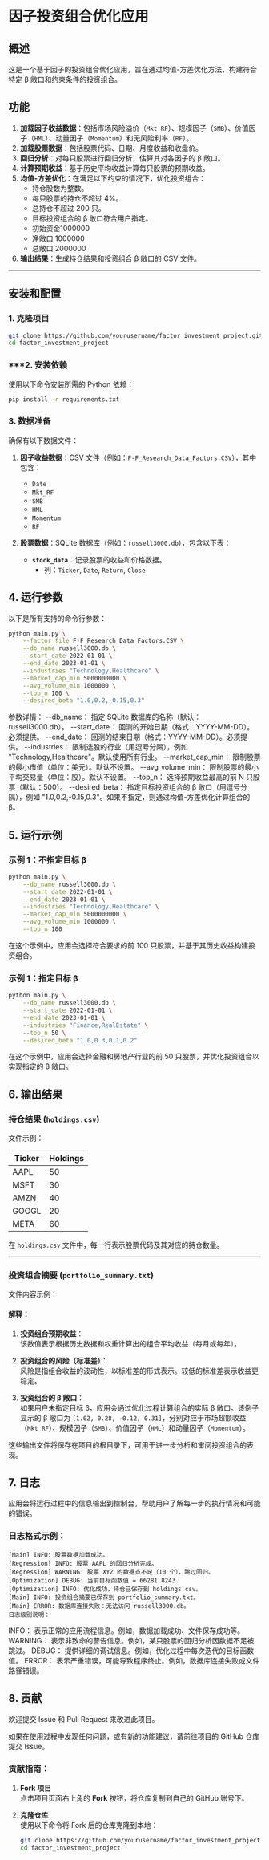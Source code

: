 # 因子投资组合优化应用

## **概述**

这是一个基于因子的投资组合优化应用，旨在通过均值-方差优化方法，构建符合特定 β 敞口和约束条件的投资组合。

## **功能**

1. **加载因子收益数据**：包括市场风险溢价（`Mkt_RF`）、规模因子（`SMB`）、价值因子（`HML`）、动量因子（`Momentum`）和无风险利率（`RF`）。
2. **加载股票数据**：包括股票代码、日期、月度收益和收盘价。
3. **回归分析**：对每只股票进行回归分析，估算其对各因子的 β 敞口。
4. **计算预期收益**：基于历史平均收益计算每只股票的预期收益。
5. **均值-方差优化**：在满足以下约束的情况下，优化投资组合：
   - 持仓股数为整数。
   - 每只股票的持仓不超过 4%。
   - 总持仓不超过 200 只。
   - 目标投资组合的 β 敞口符合用户指定。
   - 初始资金1000000
   - 净敞口 1000000
   - 总敞口 2000000
6. **输出结果**：生成持仓结果和投资组合 β 敞口的 CSV 文件。
---

## **安装和配置**

### **1. 克隆项目**

```bash
git clone https://github.com/yourusername/factor_investment_project.git
cd factor_investment_project
```


### ***2. 安装依赖 ###
使用以下命令安装所需的 Python 依赖：
```bash
pip install -r requirements.txt
```


### **3. 数据准备**

确保有以下数据文件：

1. **因子收益数据**：CSV 文件（例如：`F-F_Research_Data_Factors.CSV`），其中包含：
   - `Date`
   - `Mkt_RF`
   - `SMB`
   - `HML`
   - `Momentum`
   - `RF`

2. **股票数据**：SQLite 数据库（例如：`russell3000.db`），包含以下表：

   - **`stock_data`**：记录股票的收益和价格数据。
     - 列：`Ticker`, `Date`, `Return`, `Close`

## **4. 运行参数**

以下是所有支持的命令行参数：

```bash
python main.py \
    --factor_file F-F_Research_Data_Factors.CSV \
    --db_name russell3000.db \
    --start_date 2022-01-01 \
    --end_date 2023-01-01 \
    --industries "Technology,Healthcare" \
    --market_cap_min 5000000000 \
    --avg_volume_min 1000000 \
    --top_n 100 \
    --desired_beta "1.0,0.2,-0.15,0.3"
```

参数详情：
--db_name：
指定 SQLite 数据库的名称（默认：russell3000.db）。
--start_date：
回测的开始日期（格式：YYYY-MM-DD）。必须提供。
--end_date：
回测的结束日期（格式：YYYY-MM-DD）。必须提供。
--industries：
限制选股的行业（用逗号分隔），例如 "Technology,Healthcare"。默认使用所有行业。
--market_cap_min：
限制股票的最小市值（单位：美元）。默认不设置。
--avg_volume_min：
限制股票的最小平均交易量（单位：股）。默认不设置。
--top_n：
选择预期收益最高的前 N 只股票（默认：500）。
--desired_beta：
指定目标投资组合的 β 敞口（用逗号分隔），例如 "1.0,0.2,-0.15,0.3"。如果不指定，则通过均值-方差优化计算组合的 β。

## **5. 运行示例**

### **示例 1：不指定目标 β**

```bash
python main.py \
    --db_name russell3000.db \
    --start_date 2022-01-01 \
    --end_date 2023-01-01 \
    --industries "Technology,Healthcare" \
    --market_cap_min 5000000000 \
    --avg_volume_min 1000000 \
    --top_n 100
```
在这个示例中，应用会选择符合要求的前 100 只股票，并基于其历史收益构建投资组合。

### **示例 1：指定目标 β**
```bash
python main.py \
    --db_name russell3000.db \
    --start_date 2022-01-01 \
    --end_date 2023-01-01 \
    --industries "Finance,RealEstate" \
    --top_n 50 \
    --desired_beta "1.0,0.3,0.1,0.2"
```
在这个示例中，应用会选择金融和房地产行业的前 50 只股票，并优化投资组合以实现指定的 β 敞口。

## **6. 输出结果**

### **持仓结果 (`holdings.csv`)**

文件示例：

| Ticker | Holdings |
|--------|----------|
| AAPL   | 50       |
| MSFT   | 30       |
| AMZN   | 40       |
| GOOGL  | 20       |
| META   | 60       |

在 `holdings.csv` 文件中，每一行表示股票代码及其对应的持仓数量。

---

### **投资组合摘要 (`portfolio_summary.txt`)**

文件内容示例：
#### **解释：**

1. **投资组合预期收益**：  
   该数值表示根据历史数据和权重计算出的组合平均收益（每月或每年）。

2. **投资组合的风险（标准差）**：  
   风险是指组合收益的波动性，以标准差的形式表示。较低的标准差表示收益更稳定。

3. **投资组合的 β 敞口**：  
   如果用户未指定目标 β，应用会通过优化过程计算组合的实际 β 敞口。该例子显示的 β 敞口为 `[1.02, 0.28, -0.12, 0.31]`，分别对应于市场超额收益（`Mkt_RF`）、规模因子（`SMB`）、价值因子（`HML`）和动量因子（`Momentum`）。

这些输出文件将保存在项目的根目录下，可用于进一步分析和审阅投资组合的表现。

## **7. 日志**

应用会将运行过程中的信息输出到控制台，帮助用户了解每一步的执行情况和可能的错误。

### **日志格式示例：**

```text
[Main] INFO: 股票数据加载成功。
[Regression] INFO: 股票 AAPL 的回归分析完成。
[Regression] WARNING: 股票 XYZ 的数据点不足（10 个），跳过回归。
[Optimization] DEBUG: 当前目标函数值 = 66281.8243
[Optimization] INFO: 优化成功，持仓已保存到 holdings.csv。
[Main] INFO: 投资组合摘要已保存到 portfolio_summary.txt。
[Main] ERROR: 数据库连接失败：无法访问 russell3000.db。
日志级别说明：
```

INFO：
表示正常的应用流程信息。例如，数据加载成功、文件保存成功等。
WARNING：
表示非致命的警告信息。例如，某只股票的回归分析因数据不足被跳过。
DEBUG：
提供详细的调试信息。例如，优化过程中每次迭代的目标函数值。
ERROR：
表示严重错误，可能导致程序终止。例如，数据库连接失败或文件路径错误。

## **8. 贡献**

欢迎提交 Issue 和 Pull Request 来改进此项目。

如果在使用过程中发现任何问题，或有新的功能建议，请前往项目的 GitHub 仓库提交 Issue。

### **贡献指南：**

1. **Fork 项目**  
   点击项目页面右上角的 **Fork** 按钮，将仓库复制到自己的 GitHub 账号下。

2. **克隆仓库**  
   使用以下命令将 Fork 后的仓库克隆到本地：

   ```bash
   git clone https://github.com/yourusername/factor_investment_project.git
   cd factor_investment_project
   ```